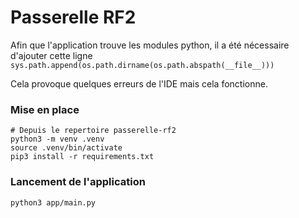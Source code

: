 # Passerelle RF2

Afin que l'application trouve les modules python, il a été nécessaire d'ajouter cette ligne
`sys.path.append(os.path.dirname(os.path.abspath(__file__)))`

Cela provoque quelques erreurs de l'IDE mais cela fonctionne.

### Mise en place
```shell
# Depuis le repertoire passerelle-rf2
python3 -m venv .venv
source .venv/bin/activate
pip3 install -r requirements.txt
```

### Lancement de l'application
```shell
python3 app/main.py
```
